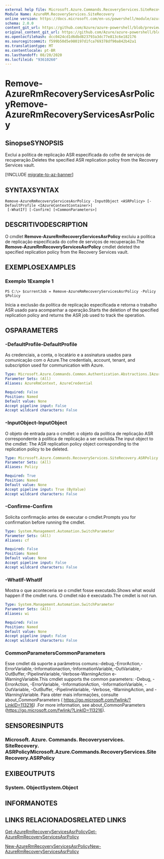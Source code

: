```yaml
---
external help file: Microsoft.Azure.Commands.RecoveryServices.SiteRecovery.dll-Help.xml
Module Name: AzureRM.RecoveryServices.SiteRecovery
online version: https://docs.microsoft.com/en-us/powershell/module/azurerm.recoveryservices.siterecovery/remove-azurermrecoveryservicesasrpolicy
schema: 2.0.0
content_git_url: https://github.com/Azure/azure-powershell/blob/preview/src/ResourceManager/RecoveryServices/Commands.RecoveryServices.SiteRecovery/help/Remove-AzureRmRecoveryServicesAsrPolicy.md
original_content_git_url: https://github.com/Azure/azure-powershell/blob/preview/src/ResourceManager/RecoveryServices/Commands.RecoveryServices.SiteRecovery/help/Remove-AzureRmRecoveryServicesAsrPolicy.md
ms.openlocfilehash: dcc0424cd1d6dbd823793a3dc77e813c6e182176
ms.sourcegitcommit: f599b50d5e980197d1fca769378df90a842b42a1
ms.translationtype: MT
ms.contentlocale: pt-BR
ms.lasthandoff: 08/20/2020
ms.locfileid: "93610260"
---
```

# <span data-ttu-id="b8ee4-101">Remove-AzureRmRecoveryServicesAsrPolicy</span><span class="sxs-lookup"><span data-stu-id="b8ee4-101">Remove-AzureRmRecoveryServicesAsrPolicy</span></span>

## <span data-ttu-id="b8ee4-102">Sinopse</span><span class="sxs-lookup"><span data-stu-id="b8ee4-102">SYNOPSIS</span></span>
<span data-ttu-id="b8ee4-103">Exclui a política de replicação ASR especificada do cofre de serviços de recuperação.</span><span class="sxs-lookup"><span data-stu-id="b8ee4-103">Deletes the specified ASR replication policy from the Recovery Services vault.</span></span>

[!INCLUDE [migrate-to-az-banner](../../includes/migrate-to-az-banner.md)]

## <span data-ttu-id="b8ee4-104">SYNTAX</span><span class="sxs-lookup"><span data-stu-id="b8ee4-104">SYNTAX</span></span>

```
Remove-AzureRmRecoveryServicesAsrPolicy -InputObject <ASRPolicy> [-DefaultProfile <IAzureContextContainer>]
 [-WhatIf] [-Confirm] [<CommonParameters>]
```

## <span data-ttu-id="b8ee4-105">DESCRITIVO</span><span class="sxs-lookup"><span data-stu-id="b8ee4-105">DESCRIPTION</span></span>
<span data-ttu-id="b8ee4-106">O cmdlet **Remove-AzureRmRecoveryServicesAsrPolicy** excluiu a política de replicação especificada do cofre de serviços de recuperação.</span><span class="sxs-lookup"><span data-stu-id="b8ee4-106">The **Remove-AzureRmRecoveryServicesAsrPolicy** cmdlet deleted the specified replication policy from the Recovery Services vault.</span></span>

## <span data-ttu-id="b8ee4-107">EXEMPLOS</span><span class="sxs-lookup"><span data-stu-id="b8ee4-107">EXAMPLES</span></span>

### <span data-ttu-id="b8ee4-108">Exemplo 1</span><span class="sxs-lookup"><span data-stu-id="b8ee4-108">Example 1</span></span>
```
PS C:\> $currentJob = Remove-AzureRmRecoveryServicesAsrPolicy -Policy $Policy
```

<span data-ttu-id="b8ee4-109">Inicia a exclusão da política de replicação especificada e retorna o trabalho ASR usado para acompanhar a operação.</span><span class="sxs-lookup"><span data-stu-id="b8ee4-109">Starts the deletion of the specified replication policy and returns the ASR job used to track the operation.</span></span>

## <span data-ttu-id="b8ee4-110">OS</span><span class="sxs-lookup"><span data-stu-id="b8ee4-110">PARAMETERS</span></span>

### <span data-ttu-id="b8ee4-111">-DefaultProfile</span><span class="sxs-lookup"><span data-stu-id="b8ee4-111">-DefaultProfile</span></span>
<span data-ttu-id="b8ee4-112">As credenciais, a conta, o locatário e a assinatura usados para comunicação com o Azure.</span><span class="sxs-lookup"><span data-stu-id="b8ee4-112">The credentials, account, tenant, and subscription used for communication with Azure.</span></span>


```yaml
Type: Microsoft.Azure.Commands.Common.Authentication.Abstractions.IAzureContextContainer
Parameter Sets: (All)
Aliases: AzureRmContext, AzureCredential

Required: False
Position: Named
Default value: None
Accept pipeline input: False
Accept wildcard characters: False
```

### <span data-ttu-id="b8ee4-113">-InputObject</span><span class="sxs-lookup"><span data-stu-id="b8ee4-113">-InputObject</span></span>
<span data-ttu-id="b8ee4-114">O objeto de entrada para o cmdlet: o objeto da política de replicação ASR correspondente à política de replicação a ser excluída.</span><span class="sxs-lookup"><span data-stu-id="b8ee4-114">The input object to the cmdlet: The ASR replication policy object corresponding to the replication policy to be deleted.</span></span>

```yaml
Type: Microsoft.Azure.Commands.RecoveryServices.SiteRecovery.ASRPolicy
Parameter Sets: (All)
Aliases: Policy

Required: True
Position: Named
Default value: None
Accept pipeline input: True (ByValue)
Accept wildcard characters: False
```

### <span data-ttu-id="b8ee4-115">-Confirme</span><span class="sxs-lookup"><span data-stu-id="b8ee4-115">-Confirm</span></span>
<span data-ttu-id="b8ee4-116">Solicita confirmação antes de executar o cmdlet.</span><span class="sxs-lookup"><span data-stu-id="b8ee4-116">Prompts you for confirmation before running the cmdlet.</span></span>

```yaml
Type: System.Management.Automation.SwitchParameter
Parameter Sets: (All)
Aliases: cf

Required: False
Position: Named
Default value: None
Accept pipeline input: False
Accept wildcard characters: False
```

### <span data-ttu-id="b8ee4-117">-WhatIf</span><span class="sxs-lookup"><span data-stu-id="b8ee4-117">-WhatIf</span></span>
<span data-ttu-id="b8ee4-118">Mostra o que aconteceria se o cmdlet fosse executado.</span><span class="sxs-lookup"><span data-stu-id="b8ee4-118">Shows what would happen if the cmdlet runs.</span></span> <span data-ttu-id="b8ee4-119">O cmdlet não é executado.</span><span class="sxs-lookup"><span data-stu-id="b8ee4-119">The cmdlet is not run.</span></span>

```yaml
Type: System.Management.Automation.SwitchParameter
Parameter Sets: (All)
Aliases: wi

Required: False
Position: Named
Default value: None
Accept pipeline input: False
Accept wildcard characters: False
```

### <span data-ttu-id="b8ee4-120">CommonParameters</span><span class="sxs-lookup"><span data-stu-id="b8ee4-120">CommonParameters</span></span>
<span data-ttu-id="b8ee4-121">Esse cmdlet dá suporte a parâmetros comuns:-debug,-ErrorAction,-ErrorVariable,-Informationaction,-InformationVariable,-OutVariable,-OutBuffer,-PipelineVariable,-Verbose-WarningAction e-WarningVariable.</span><span class="sxs-lookup"><span data-stu-id="b8ee4-121">This cmdlet supports the common parameters: -Debug, -ErrorAction, -ErrorVariable, -InformationAction, -InformationVariable, -OutVariable, -OutBuffer, -PipelineVariable, -Verbose, -WarningAction, and -WarningVariable.</span></span> <span data-ttu-id="b8ee4-122">Para obter mais informações, consulte about_CommonParameters ( https://go.microsoft.com/fwlink/?LinkID=113216) .</span><span class="sxs-lookup"><span data-stu-id="b8ee4-122">For more information, see about_CommonParameters (https://go.microsoft.com/fwlink/?LinkID=113216).</span></span>

## <span data-ttu-id="b8ee4-123">SENSORES</span><span class="sxs-lookup"><span data-stu-id="b8ee4-123">INPUTS</span></span>

### <span data-ttu-id="b8ee4-124">Microsoft. Azure. Commands. Recoveryservices. SiteRecovery. ASRPolicy</span><span class="sxs-lookup"><span data-stu-id="b8ee4-124">Microsoft.Azure.Commands.RecoveryServices.SiteRecovery.ASRPolicy</span></span>

## <span data-ttu-id="b8ee4-125">EXIBE</span><span class="sxs-lookup"><span data-stu-id="b8ee4-125">OUTPUTS</span></span>

### <span data-ttu-id="b8ee4-126">System. Object</span><span class="sxs-lookup"><span data-stu-id="b8ee4-126">System.Object</span></span>

## <span data-ttu-id="b8ee4-127">INFORMA</span><span class="sxs-lookup"><span data-stu-id="b8ee4-127">NOTES</span></span>

## <span data-ttu-id="b8ee4-128">LINKS RELACIONADOS</span><span class="sxs-lookup"><span data-stu-id="b8ee4-128">RELATED LINKS</span></span>

[<span data-ttu-id="b8ee4-129">Get-AzureRmRecoveryServicesAsrPolicy</span><span class="sxs-lookup"><span data-stu-id="b8ee4-129">Get-AzureRmRecoveryServicesAsrPolicy</span></span>](./Get-AzureRmRecoveryServicesAsrPolicy.md)

[<span data-ttu-id="b8ee4-130">New-AzureRmRecoveryServicesAsrPolicy</span><span class="sxs-lookup"><span data-stu-id="b8ee4-130">New-AzureRmRecoveryServicesAsrPolicy</span></span>](./New-AzureRmRecoveryServicesAsrPolicy.md)
